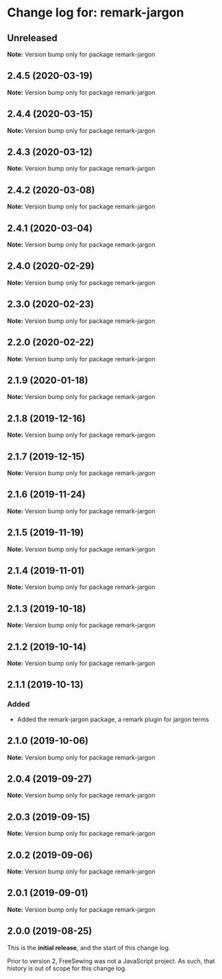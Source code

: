 # Change log for: remark-jargon


## Unreleased

**Note:** Version bump only for package remark-jargon


## 2.4.5 (2020-03-19)

**Note:** Version bump only for package remark-jargon


## 2.4.4 (2020-03-15)

**Note:** Version bump only for package remark-jargon


## 2.4.3 (2020-03-12)

**Note:** Version bump only for package remark-jargon


## 2.4.2 (2020-03-08)

**Note:** Version bump only for package remark-jargon


## 2.4.1 (2020-03-04)

**Note:** Version bump only for package remark-jargon


## 2.4.0 (2020-02-29)

**Note:** Version bump only for package remark-jargon


## 2.3.0 (2020-02-23)

**Note:** Version bump only for package remark-jargon


## 2.2.0 (2020-02-22)

**Note:** Version bump only for package remark-jargon


## 2.1.9 (2020-01-18)

**Note:** Version bump only for package remark-jargon


## 2.1.8 (2019-12-16)

**Note:** Version bump only for package remark-jargon


## 2.1.7 (2019-12-15)

**Note:** Version bump only for package remark-jargon


## 2.1.6 (2019-11-24)

**Note:** Version bump only for package remark-jargon


## 2.1.5 (2019-11-19)

**Note:** Version bump only for package remark-jargon


## 2.1.4 (2019-11-01)

**Note:** Version bump only for package remark-jargon


## 2.1.3 (2019-10-18)

**Note:** Version bump only for package remark-jargon


## 2.1.2 (2019-10-14)

**Note:** Version bump only for package remark-jargon


## 2.1.1 (2019-10-13)

### Added

 - Added the remark-jargon package, a remark plugin for jargon terms
## 2.1.0 (2019-10-06)

**Note:** Version bump only for package remark-jargon


## 2.0.4 (2019-09-27)

**Note:** Version bump only for package remark-jargon


## 2.0.3 (2019-09-15)

**Note:** Version bump only for package remark-jargon


## 2.0.2 (2019-09-06)

**Note:** Version bump only for package remark-jargon


## 2.0.1 (2019-09-01)

**Note:** Version bump only for package remark-jargon




## 2.0.0 (2019-08-25)

This is the **initial release**, and the start of this change log.

Prior to version 2, FreeSewing was not a JavaScript project.
As such, that history is out of scope for this change log.
